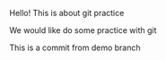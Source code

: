 Hello! This is about git practice


We would like do some practice with git

This is a commit from demo branch
